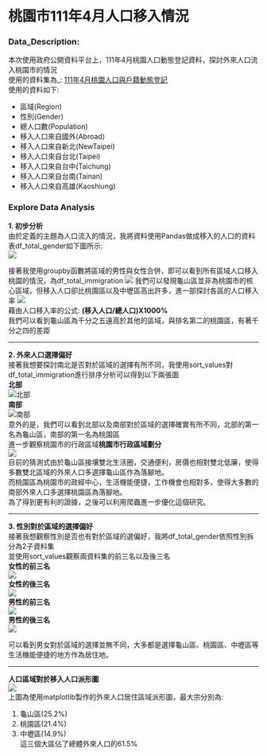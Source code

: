 # 桃園市111年4月人口移入情況

### Data_Description:
本次使用政府公開資料平台上，111年4月桃園人口動態登記資料，探討外來人口流入桃園市的情況  
使用的資料集為_: [111年4月桃園人口與戶籍動態登記](https://data.gov.tw/dataset/155575)  
使用的資料如下:  
* 區域(Region)
* 性別(Gender)
* 總人口數(Population)
* 移入人口來自國外(Abroad)
* 移入人口來自新北(NewTaipei)
* 移入人口來自台北(Taipei)
* 移入人口來自台中(Taichung)
* 移入人口來自台南(Tainan)
* 移入人口來自高雄(Kaoshiung)

### Explore Data Analysis
**1. 初步分析**  
由於定義的主題為人口流入的情況，我將資料使用Pandas做成移入的人口的資料表df_total_gender如下圖所示:  
![](https://github.com/DarrenLUCreate/DarreNC/blob/master/Img/df3.png)
  
接著我使用groupby函數將區域的男性與女性合併，即可以看到所有區域人口移入桃園的情況，為df_total_immigration
![](https://github.com/DarrenLUCreate/DarreNC/blob/master/Img/%E6%A1%83%E5%9C%92%E4%BA%BA%E5%8F%A3%E7%B8%BD%E8%A1%A8.png)
我們可以發現龜山區並非為桃園市的核心區域，但移入人口卻比桃園區以及中壢區高出許多，進一部探討各區的人口移入率
![](https://github.com/DarrenLUCreate/DarreNC/blob/master/Img/%E6%A1%83%E5%9C%924%E6%9C%88%E4%BA%BA%E5%8F%A3%E7%A7%BB%E5%85%A5%E7%8E%87.png)  
藉由人口移入率的公式: **(移入人口/總人口)X1000%**  
我們可以看到龜山區為千分之五遠高於其他的區域，與排名第二的桃園區，有著千分之四的差距 

****
**2. 外來人口選擇偏好**  
接著我想要探討南北是否對於區域的選擇有所不同，我使用sort_values對df_total_immigration進行排序分析可以得到以下兩張圖  
**北部**  
![北部](https://github.com/DarrenLUCreate/DarreNC/blob/master/Img/north.png)  
**南部**  
![南部](https://github.com/DarrenLUCreate/DarreNC/blob/master/Img/south.png)  
意外的是，我們可以看到北部以及南部對於區域的選擇確實有所不同，北部的第一名為龜山區，南部的第一名為桃園區   
進一步觀察桃園市的行政區域**桃園市行政區域劃分**    
![](https://github.com/DarrenLUCreate/DarreNC/blob/master/Img/800px-Taoyuan_City_Map_Chinese_Ver.png)  
目前的猜測式由於龜山區接壤雙北生活圈，交通便利，房價也相對雙北低廉，使得多數雙北區域的外來人口多選擇龜山區作為落腳地。  
而桃園區為桃園市的政經中心，生活機能便捷，工作機會也相對多，使得大多數的南部外來人口多選擇桃園區為落腳地。  
為了得到更有利的證據，之後可以利用爬蟲進一步優化這個研究。  

****

**3. 性別對於區域的選擇偏好**  
接著我想觀察性別是否也有對於區域的選偏好，我將df_total_gender依照性別拆分為2子資料集  
並使用sort_values觀察兩資料集的前三名以及後三名  
**女性的前三名**  
![](https://github.com/DarrenLUCreate/DarreNC/blob/master/Img/female_head.png)  
**女性的後三名**  
![](https://github.com/DarrenLUCreate/DarreNC/blob/master/Img/female_tail.png)  
**男性的前三名**  
![](https://github.com/DarrenLUCreate/DarreNC/blob/master/Img/male_head.png)  
**男性的後三名**  
![](https://github.com/DarrenLUCreate/DarreNC/blob/master/Img/male_tail.png)  

可以看到男女對於區域的選擇並無不同，大多都是選擇龜山區、桃園區、中壢區等生活機能便捷的地方作為居住地。

****
**人口區域對於移入人口派形圖**  
![](https://github.com/DarrenLUCreate/DarreNC/blob/master/Img/%E6%A1%83%E5%9C%92%E7%A7%BB%E5%85%A5%E5%9C%93%E9%A4%85%E5%9C%96.png)  
上圖為使用matplotlib製作的外來人口居住區域派形圖，最大宗分別為:  
1. 龜山區(25.2%)
2. 桃園區(21.4%)
3. 中壢區(14.9%)  
這三個大區佔了總體外來人口的61.5%




